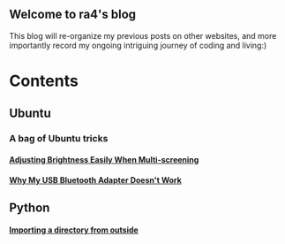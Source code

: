 ## Welcome to ra4's blog

This blog will re-organize my previous posts on other websites, and more importantly record my ongoing intriguing journey of coding and living:)


# Contents
## Ubuntu
### A bag of Ubuntu tricks
#### [Adjusting Brightness Easily When Multi-screening](./Ubuntu/Ubuntu_tricks/brightness.md)
#### [Why My USB Bluetooth Adapter Doesn't Work](./Ubuntu/Ubuntu_tricks/bluetooth_adapter.md)

## Python
#### [Importing a directory from outside](./Python/init_syspath.md)

